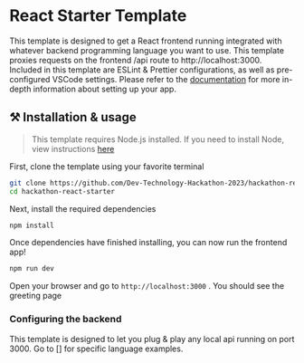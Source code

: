 # React Starter Template

This template is designed to get a React frontend running integrated with whatever backend programming language you want to use. This template proxies requests on the frontend /api route to http://localhost:3000. Included in this template are ESLint & Prettier configurations, as well as pre-configured VSCode settings. Please refer to the [documentation](https://dev-technology-hackathon-2023.gitbook.io/docs/) for more in-depth information about setting up your app.

## ⚒️ Installation & usage

> This template requires Node.js installed. If you need to install Node, view instructions [here](https://nodejs.org/en/download)

First, clone the template using your favorite terminal

```bash
git clone https://github.com/Dev-Technology-Hackathon-2023/hackathon-react-starter.git
cd hackathon-react-starter
```

Next, install the required dependencies

```bash
npm install
```

Once dependencies have finished installing, you can now run the frontend app!

```bash
npm run dev
```

Open your browser and go to `http://localhost:3000` . You should see the greeting page

### Configuring the backend

This template is designed to let you plug & play any local api running on port 3000. Go to [] for specific language examples.
